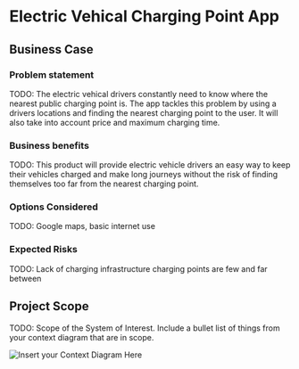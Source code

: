 # Electric Vehical Charging Point App

## Business Case

### Problem statement
TODO: The electric vehical drivers constantly need to know where the nearest public charging point is. The app tackles this problem by using a drivers locations and finding the nearest charging point to the user. It will also take into account price and maximum charging time. 

### Business benefits
TODO: This product will provide electric vehicle drivers an easy way to keep their vehicles charged and make long journeys without the risk of finding themselves too far from the nearest charging point. 

### Options Considered
TODO: Google maps, basic internet use

### Expected Risks
TODO: Lack of charging infrastructure charging points are few and far between

## Project Scope
TODO: Scope of the System of Interest. Include a bullet list of things from your context diagram that are in scope.

![Insert your Context Diagram Here](images/Untitled-drawing.png)
